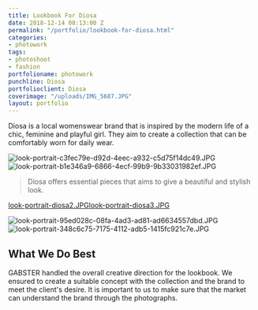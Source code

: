 ```yaml
---
title: Lookbook For Diosa
date: 2018-12-14 08:13:00 Z
permalink: "/portfolio/lookbook-for-diosa.html"
categories:
- photowork
tags:
- photoshoot
- fashion
portfolioname: photowork
punchline: Diosa
portfolioclient: Diosa
coverimage: "/uploads/IMG_5687.JPG"
layout: portfolio
---
```


Diosa is a local womenswear brand that is inspired by the modern life of a chic, feminine and playful girl. They aim to create a collection that can be comfortably worn for daily wear. 

![look-portrait-c3fec79e-d92d-4eec-a932-c5d75f14dc49.JPG](/uploads/look-portrait-c3fec79e-d92d-4eec-a932-c5d75f14dc49.JPG)![look-portrait-b1e346a9-6866-4ecf-99b9-9b33031982ef.JPG](/uploads/look-portrait-b1e346a9-6866-4ecf-99b9-9b33031982ef.JPG)

> Diosa offers essential pieces that aims to give a beautiful and stylish look.

[look-portrait-diosa2.JPG](/uploads/look-portrait-diosa2.JPG)[look-portrait-diosa3.JPG](/uploads/look-portrait-diosa3.JPG)

![look-portrait-95ed028c-08fa-4ad3-ad81-ad6634557dbd.JPG](/uploads/look-portrait-95ed028c-08fa-4ad3-ad81-ad6634557dbd.JPG)![look-portrait-348c6c75-7175-4112-adb5-1415fc921c7e.JPG](/uploads/look-portrait-348c6c75-7175-4112-adb5-1415fc921c7e.JPG)

## What We Do Best
GABSTER handled the overall creative direction for the lookbook. We ensured to create a suitable concept with the collection and the brand to meet the client's desire. It is important to us to make sure that the market can understand the brand through the photographs.
